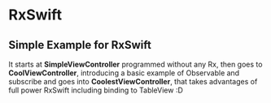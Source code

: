 

# RxSwift

## Simple Example for RxSwift

It starts at **SimpleViewController** programmed without any Rx, then goes to **CoolViewController**, introducing a basic example of Observable and subscribe and goes into **CoolestViewController**, that takes advantages of full power RxSwift including binding to TableView :D
